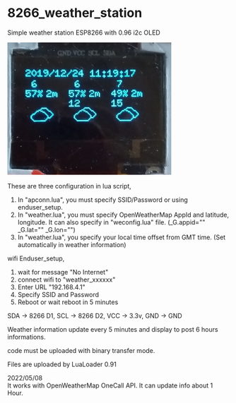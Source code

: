 # 8266_weather_station
Simple weather station ESP8266 with 0.96 i2c OLED

![Box shot](./screenshot/weather_box.png)


These are three configuration in lua script,

1. In "apconn.lua", you must specify SSID/Password or using enduser_setup.
2. In "weather.lua", you must specify OpenWeatherMap AppId and latitude, longitude.
  It can also specify in "weconfig.lua" file. (_G.appid="" _G.lat="" _G.lon="")
3. In "weather.lua", you specify your local time offset from GMT time. (Set automatically in weather information)

wifi Enduser_setup,

1. wait for message "No Internet"
2. connect wifi to "weather_xxxxxx"
3. Enter URL "192.168.4.1"
4. Specify SSID and Password
5. Reboot or wait reboot in 5 minutes

SDA -> 8266 D1,
SCL -> 8266 D2,
VCC -> 3.3v,
GND -> GND

Weather information update every 5 minutes and display to post 6 hours informations.

code must be uploaded with binary transfer mode.

Files are uploaded by LuaLoader 0.91  
  
2022/05/08  
It works with OpenWeatherMap OneCall API. It can update info about 1 Hour.  